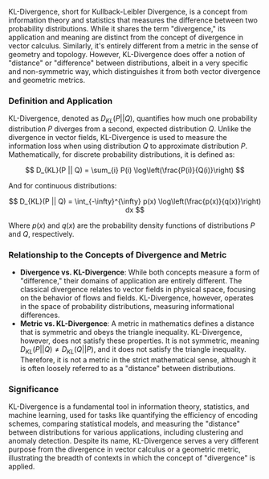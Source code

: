 KL-Divergence, short for Kullback-Leibler Divergence, is a concept from information theory and statistics that measures the difference between two probability distributions. While it shares the term "divergence," its application and meaning are distinct from the concept of divergence in vector calculus. Similarly, it's entirely different from a metric in the sense of geometry and topology. However, KL-Divergence does offer a notion of "distance" or "difference" between distributions, albeit in a very specific and non-symmetric way, which distinguishes it from both vector divergence and geometric metrics.

### Definition and Application

KL-Divergence, denoted as $D_{KL}(P || Q)$, quantifies how much one probability distribution $P$ diverges from a second, expected distribution $Q$. Unlike the divergence in vector fields, KL-Divergence is used to measure the information loss when using distribution $Q$ to approximate distribution $P$. Mathematically, for discrete probability distributions, it is defined as:

$$
D_{KL}(P || Q) = \sum_{i} P(i) \log\left(\frac{P(i)}{Q(i)}\right)
$$

And for continuous distributions:

$$
D_{KL}(P || Q) = \int_{-\infty}^{\infty} p(x) \log\left(\frac{p(x)}{q(x)}\right) dx
$$

Where $p(x)$ and $q(x)$ are the probability density functions of distributions $P$ and $Q$, respectively.

### Relationship to the Concepts of Divergence and Metric

- **Divergence vs. KL-Divergence**: While both concepts measure a form of "difference," their domains of application are entirely different. The classical divergence relates to vector fields in physical space, focusing on the behavior of flows and fields. KL-Divergence, however, operates in the space of probability distributions, measuring informational differences.
- **Metric vs. KL-Divergence**: A metric in mathematics defines a distance that is symmetric and obeys the triangle inequality. KL-Divergence, however, does not satisfy these properties. It is not symmetric, meaning $D_{KL}(P || Q) \neq D_{KL}(Q || P)$, and it does not satisfy the triangle inequality. Therefore, it is not a metric in the strict mathematical sense, although it is often loosely referred to as a "distance" between distributions.

### Significance

KL-Divergence is a fundamental tool in information theory, statistics, and machine learning, used for tasks like quantifying the efficiency of encoding schemes, comparing statistical models, and measuring the "distance" between distributions for various applications, including clustering and anomaly detection. Despite its name, KL-Divergence serves a very different purpose from the divergence in vector calculus or a geometric metric, illustrating the breadth of contexts in which the concept of "divergence" is applied.